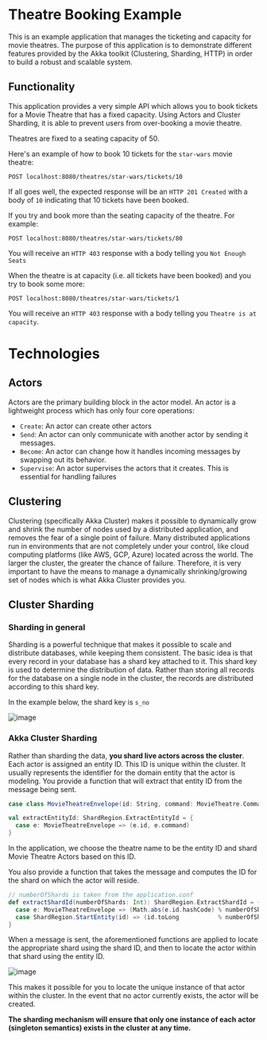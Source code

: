 # Theatre Booking Example #
This is an example application that manages the ticketing and capacity for movie theatres. The purpose of this 
application is to demonstrate different features provided by the Akka toolkit (Clustering, Sharding, HTTP) in order
to build a robust and scalable system.

## Functionality ##
This application provides a very simple API which allows you to book tickets for a Movie Theatre that has a fixed 
capacity. Using Actors and Cluster Sharding, it is able to prevent users from over-booking a movie theatre.

Theatres are fixed to a seating capacity of 50. 

Here's an example of how to book 10 tickets for the `star-wars` movie theatre:

`POST localhost:8080/theatres/star-wars/tickets/10`

If all goes well, the expected response will be an `HTTP 201 Created` with a body of `10` indicating that 10 tickets 
have been booked. 

If you try and book more than the seating capacity of the theatre. For example:

`POST localhost:8080/theatres/star-wars/tickets/80`

You will receive an `HTTP 403` response with a body telling you `Not Enough Seats`

When the theatre is at capacity (i.e. all tickets have been booked) and you try to book some more:

`POST localhost:8080/theatres/star-wars/tickets/1`

You will receive an `HTTP 403` response with a body telling you `Theatre is at capacity`.

# Technologies #

## Actors ##
Actors are the primary building block in the actor model. An actor is a lightweight process which has only four core 
operations: 
- `Create`:  An actor can create other actors
- `Send`: An actor can only communicate with another actor by sending it messages. 
- `Become`: An actor can change how it handles incoming messages by swapping out its behavior.
- `Supervise`: An actor supervises the actors that it creates. This is essential for handling failures

## Clustering ##
Clustering (specifically Akka Cluster) makes it possible to dynamically grow and shrink the number of nodes used by a 
distributed application, and removes the fear of a single point of failure. Many distributed applications run in 
environments that are not completely under your control, like cloud computing platforms (like AWS, GCP, Azure) located 
across the world. The larger the cluster, the greater the chance of failure. Therefore, it is very important to have 
the means to manage a dynamically shrinking/growing set of nodes which is what Akka Cluster provides you.

## Cluster Sharding ##

### Sharding in general ###
Sharding is a powerful technique that makes it possible to scale and distribute databases, while keeping them consistent. 
The basic idea is that every record in your database has a shard key attached to it. This shard key is used to determine 
the distribution of data. Rather than storing all records for the database on a single node in the cluster, the records 
are distributed according to this shard key. 

In the example below, the shard key is `s_no`

![image](https://user-images.githubusercontent.com/14280155/32305059-80098ec8-bf49-11e7-9067-9d42b399b34b.png)

### Akka Cluster Sharding ###
Rather than sharding the data, __you shard live actors across the cluster__. Each actor is assigned an entity ID. This 
ID is unique within the cluster. It usually represents the identifier for the domain entity that the actor is modeling. 
You provide a function that will extract that entity ID from the message being sent. 

```scala
case class MovieTheatreEnvelope(id: String, command: MovieTheatre.Command)

val extractEntityId: ShardRegion.ExtractEntityId = {
  case e: MovieTheatreEnvelope => (e.id, e.command)
}
```

In the application, we choose the theatre name to be the entity ID and shard Movie Theatre Actors based on this ID.

You also provide a function that takes the message and computes the ID for the shard on which the actor will reside.
```scala
// numberOfShards is taken from the application.conf
def extractShardId(numberOfShards: Int): ShardRegion.ExtractShardId = {
  case e: MovieTheatreEnvelope => (Math.abs(e.id.hashCode) % numberOfShards).toString
  case ShardRegion.StartEntity(id) => (id.toLong           % numberOfShards).toString
}
```

When a message is sent, the aforementioned functions are applied to locate the appropriate shard using the shard ID, and 
then to locate the actor within that shard using the entity ID. 

![image](https://user-images.githubusercontent.com/14280155/32305810-ef5bd94e-bf4d-11e7-9cd2-c933785f99dc.png)


This makes it possible for you to locate the unique instance of that actor within the cluster. 
In the event that no actor currently exists, the actor will be created. 

__The sharding mechanism will ensure that only one instance of each actor (singleton semantics) exists in the cluster 
at any time.__

